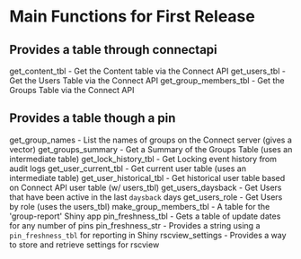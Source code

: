 # Main Functions for First Release

## Provides a table through connectapi

get_content_tbl - Get the Content table via the Connect API
get_users_tbl - Get the Users Table via the Connect API
get_group_members_tbl - Get the Groups Table via the Connect API

## Provides a table though a pin

get_group_names - List the names of groups on the Connect server (gives a vector)
get_groups_summary - Get a Summary of the Groups Table (uses an intermediate table)
get_lock_history_tbl - Get Locking event history from audit logs
get_user_current_tbl - Get current user table (uses an intermediate table)
get_user_historical_tbl - Get historical user table based on Connect API user table (w/ users_tbl)
get_users_daysback - Get Users that have been active in the last `daysback` days
get_users_role - Get Users by role (uses the users_tbl)
make_group_members_tbl - A table for the 'group-report' Shiny app
pin_freshness_tbl - Gets a table of update dates for any number of pins
pin_freshness_str - Provides a string using a `pin_freshness_tbl` for reporting in Shiny
rscview_settings - Provides a way to store and retrieve settings for rscview
